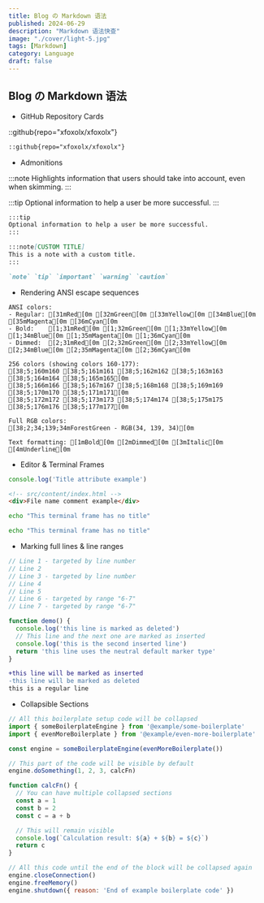 ```yaml
---
title: Blog の Markdown 语法
published: 2024-06-29
description: "Markdown 语法快查"
image: "./cover/light-5.jpg"
tags: [Markdown]
category: Language
draft: false
---
```


## Blog の Markdown 语法

- GitHub Repository Cards

::github{repo="xfoxolx/xfoxolx"}

```markdown
::github{repo="xfoxolx/xfoxolx"}
```

- Admonitions

:::note
Highlights information that users should take into account, even when skimming.
:::

:::tip
Optional information to help a user be more successful.
:::

```markdown
:::tip
Optional information to help a user be more successful.
:::

:::note[CUSTOM TITLE]
This is a note with a custom title.
:::

`note` `tip` `important` `warning` `caution`
```

- Rendering ANSI escape sequences

```ansi
ANSI colors:
- Regular: [31mRed[0m [32mGreen[0m [33mYellow[0m [34mBlue[0m [35mMagenta[0m [36mCyan[0m
- Bold:    [1;31mRed[0m [1;32mGreen[0m [1;33mYellow[0m [1;34mBlue[0m [1;35mMagenta[0m [1;36mCyan[0m
- Dimmed:  [2;31mRed[0m [2;32mGreen[0m [2;33mYellow[0m [2;34mBlue[0m [2;35mMagenta[0m [2;36mCyan[0m

256 colors (showing colors 160-177):
[38;5;160m160 [38;5;161m161 [38;5;162m162 [38;5;163m163 [38;5;164m164 [38;5;165m165[0m
[38;5;166m166 [38;5;167m167 [38;5;168m168 [38;5;169m169 [38;5;170m170 [38;5;171m171[0m
[38;5;172m172 [38;5;173m173 [38;5;174m174 [38;5;175m175 [38;5;176m176 [38;5;177m177[0m

Full RGB colors:
[38;2;34;139;34mForestGreen - RGB(34, 139, 34)[0m

Text formatting: [1mBold[0m [2mDimmed[0m [3mItalic[0m [4mUnderline[0m
```

- Editor & Terminal Frames

```js title="my-test-file.js"
console.log('Title attribute example')
```

```html
<!-- src/content/index.html -->
<div>File name comment example</div>
```

```bash
echo "This terminal frame has no title"
```

```bash frame="code" title="echo.sh"
echo "This terminal frame has no title"
```

- Marking full lines & line ranges

```js {1, 3, 6-7}
// Line 1 - targeted by line number
// Line 2
// Line 3 - targeted by line number
// Line 4 
// Line 5
// Line 6 - targeted by range "6-7"
// Line 7 - targeted by range "6-7"
```

```js title="line-markers.js" del={2} ins={3-4} {5}
function demo() {
  console.log('this line is marked as deleted')
  // This line and the next one are marked as inserted
  console.log('this is the second inserted line')
  return 'this line uses the neutral default marker type'
}
```

```diff
+this line will be marked as inserted
-this line will be marked as deleted
this is a regular line
```

- Collapsible Sections

```js collapse={1-5, 12-14, 21-24}
// All this boilerplate setup code will be collapsed
import { someBoilerplateEngine } from '@example/some-boilerplate'
import { evenMoreBoilerplate } from '@example/even-more-boilerplate'

const engine = someBoilerplateEngine(evenMoreBoilerplate())

// This part of the code will be visible by default
engine.doSomething(1, 2, 3, calcFn)

function calcFn() {
  // You can have multiple collapsed sections
  const a = 1
  const b = 2
  const c = a + b

  // This will remain visible
  console.log(`Calculation result: ${a} + ${b} = ${c}`)
  return c
}

// All this code until the end of the block will be collapsed again
engine.closeConnection()
engine.freeMemory()
engine.shutdown({ reason: 'End of example boilerplate code' })
```

